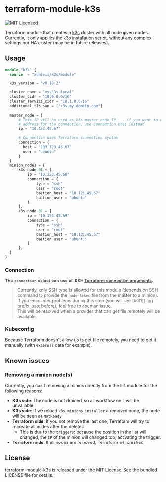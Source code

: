 # terraform-module-k3s

[![MIT Licensed](https://img.shields.io/badge/license-MIT-green.svg)](https://tldrlegal.com/license/mit-license)

Terraform module that creates a [k3s](https://k3s.io/) cluster with all node given nodes. Currently, it only applies the k3s installation script, without any complex settings nor HA cluster (may be in future releases).

## Usage

``` terraform
module "k3s" {
  source  = "xunleii/k3s/module"

  k3s_version = "v0.10.2"

  cluster_name = "my.k3s.local"
  cluster_cidr = "10.0.0.0/16"
  cluster_service_cidr = "10.1.0.0/16"
  additional_tls_san = ["k3s.my.domain.com"]
  
  master_node = {
      # This IP will be used as k3s master node IP.... if you want to use a public
      # address for the connection, use connection.host instead
      ip = "10.123.45.67"

      # Connection uses Terraform connection syntax
      connection = {
        host = "203.123.45.67"
        user = "ubuntu"
      }
  }
  minion_nodes = {
      k3s-node-01 = {
          ip = "10.123.45.68"
          connection = {
              type = "ssh"
              user = "root"
              bastion_host = "10.123.45.67"
              bastion_user = "ubuntu"
          }
      },
      k3s-node-02 = {
          ip = "10.123.45.69"
          connection = {
              type = "ssh"
              user = "root"
              bastion_host = "10.123.45.67"
              bastion_user = "ubuntu"
          }
      },
  }
}
```

### Connection

The `connection` object can use all SSH [Terraform connection arguments](https://www.terraform.io/docs/provisioners/connection.html#argument-reference).

> Currently, only SSH type is allowed for this module (depends on SSH command to provide the `node-token` file from the master to a minion).  
> If you encounter problems during this step (you will see `[NOTE]` log prefix juste before), feel free to open an issue.  
> This will be resolved when a provider that can get file remotely will be available.

### Kubeconfig

Because Terraform doesn't allow us to get file remotely, you need to get it manually (with `external` data for example).

## Known issues

### Removing a minion node(s)

Currently, you can't removing a minion directly from the list module for the following reasons:

- **K3s side**: The node is not drained, so all workflow on it will be unvailable
- **K3s side**: If we reload `k3s_minions_installer` a removed node, the node will be seen as `NotReady`
- **Terraform side**: If you not remove the last one, Terraform will try to recreate all nodes after the deleted
  - This is due to the `triggers`: because the position in the list will changed, the `IP` of the minion will changed too, activating the trigger.
- **Terraform side**: If all nodes are removed, Terraform will crashed

## License

terraform-module-k3s is released under the MIT License. See the bundled LICENSE file for details.
